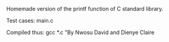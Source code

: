 Homemade version of the printf function of C standard library.

Test cases: main.c

Compiled thus: gcc *.c
"By Nwosu David and Dienye Claire
